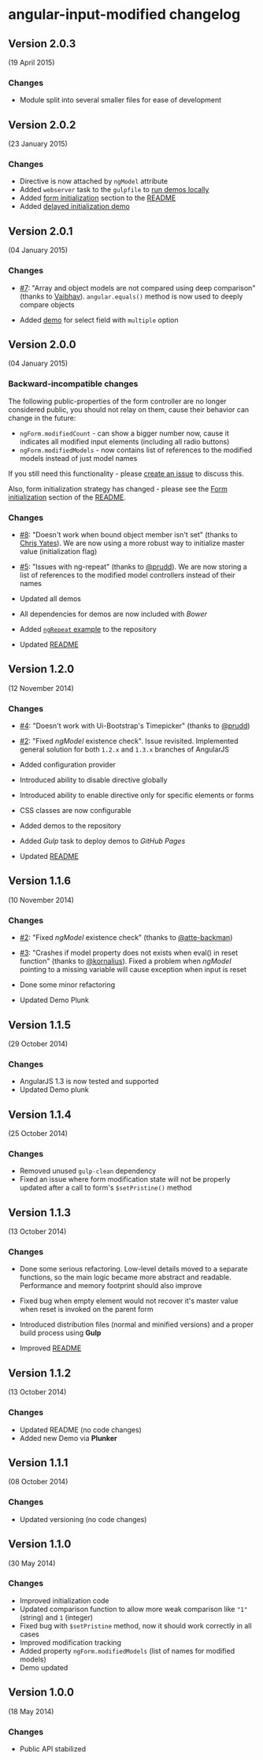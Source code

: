 # angular-input-modified changelog

## Version 2.0.3
(19 April 2015)

### Changes

- Module split into several smaller files for ease of development


## Version 2.0.2
(23 January 2015)

### Changes

- Directive is now attached by `ngModel` attribute
- Added `webserver` task to the `gulpfile` to [run demos locally][readme-faq-local-demos]
- Added [form initialization][readme-form-init] section to the [README][readme]
- Added [delayed initialization demo][demo-delayed-init]


## Version 2.0.1
(04 January 2015)

### Changes

- [\#7][issue-7]: "Array and object models are not compared using deep comparison"
  (thanks to [Vaibhav][user-vaibhavguptaIITD]).
  `angular.equals()` method is now used to deeply compare objects

- Added [demo][demo-select-multiple] for select field with `multiple` option


## Version 2.0.0
(04 January 2015)

### Backward-incompatible changes

The following public-properties of the form controller are no longer considered public,
you should not relay on them, cause their behavior can change in the future:

- `ngForm.modifiedCount` - can show a bigger number now, cause it indicates all modified input elements (including all radio buttons)
- `ngForm.modifiedModels` - now contains list of references to the modified models instead of just model names

If you still need this functionality - please [create an issue][new-issue] to discuss this.

Also, form initialization strategy has changed - please see the
[Form initialization][readme-form-init]
section of the [README][readme].

### Changes

- [\#8][issue-8]: "Doesn't work when bound object member isn't set"
  (thanks to [Chris Yates][user-cyates81]).
  We are now using a more robust way to initialize master value (initialization flag)

- [\#5][issue-5]: "Issues with ng-repeat"
  (thanks to [@prudd][user-prudd]).
  We are now storing a list of references to the modified model controllers instead of their names

- Updated all demos
- All dependencies for demos are now included with *Bower*
- Added [`ngRepeat` example][demo-ng-repeat] to the repository
- Updated [README][readme]


## Version 1.2.0
(12 November 2014)

### Changes

- [\#4][issue-4]: "Doesn't work with Ui-Bootstrap's Timepicker"
  (thanks to [@prudd][user-prudd])

- [\#2][issue-2]: "Fixed *ngModel* existence check".
  Issue revisited.
  Implemented general solution for both `1.2.x` and `1.3.x` branches of AngularJS

- Added configuration provider
- Introduced ability to disable directive globally
- Introduced ability to enable directive only for specific elements or forms
- CSS classes are now configurable
- Added demos to the repository
- Added *Gulp* task to deploy demos to *GitHub Pages*
- Updated [README][readme]


## Version 1.1.6
(10 November 2014)

### Changes

- [\#2][issue-2]: "Fixed *ngModel* existence check"
  (thanks to [@atte-backman][user-atte-backman])

- [\#3][issue-3]: "Crashes if model property does not exists when eval() in reset function"
  (thanks to [@kornalius][user-kornalius]).
  Fixed a problem when *ngModel* pointing to a missing variable will cause exception when input is reset

- Done some minor refactoring
- Updated Demo Plunk


## Version 1.1.5
(29 October 2014)

### Changes

- AngularJS 1.3 is now tested and supported
- Updated Demo plunk


## Version 1.1.4
(25 October 2014)

### Changes

- Removed unused `gulp-clean` dependency
- Fixed an issue where form modification state will not be properly updated after a call to form's `$setPristine()` method


## Version 1.1.3
(13 October 2014)

### Changes

- Done some serious refactoring.
  Low-level details moved to a separate functions, so the main logic became more abstract and readable.
  Performance and memory footprint should also improve

- Fixed bug when empty element would not recover it's master value when reset is invoked on the parent form
- Introduced distribution files (normal and minified versions) and a proper build process using **Gulp**
- Improved [README][readme]


## Version 1.1.2
(13 October 2014)

### Changes

- Updated README (no code changes)
- Added new Demo via **Plunker**


## Version 1.1.1
(08 October 2014)

### Changes

- Updated versioning (no code changes)


## Version 1.1.0
(30 May 2014)

### Changes

- Improved initialization code
- Updated comparison function to allow more weak comparison like `"1"` (string) and `1` (integer)
- Fixed bug with `$setPristine` method, now it should work correctly in all cases
- Improved modification tracking
- Added property `ngForm.modifiedModels` (list of names for modified models)
- Demo updated


## Version 1.0.0
(18 May 2014)

### Changes

- Public API stabilized


  <!-- *** LINKS *** -->

  [readme]: readme.md
  [new-issue]: https://github.com/betsol/angular-input-modified/issues/new

  <!-- Demos -->

  [demo-ng-repeat]:       http://betsol.github.io/angular-input-modified/ng-repeat/
  [demo-select-multiple]: http://betsol.github.io/angular-input-modified/select-multiple/
  [demo-delayed-init]:    http://betsol.github.io/angular-input-modified/delayed-init/

  <!-- Issues -->

  [issue-2]: https://github.com/betsol/angular-input-modified/pull/2
  [issue-3]: https://github.com/betsol/angular-input-modified/issues/3
  [issue-4]: https://github.com/betsol/angular-input-modified/issues/4
  [issue-5]: https://github.com/betsol/angular-input-modified/issues/5
  [issue-7]: https://github.com/betsol/angular-input-modified/issues/7
  [issue-8]: https://github.com/betsol/angular-input-modified/issues/8

  <!-- Users -->

  [user-atte-backman]: https://github.com/atte-backman
  [user-kornalius]: https://github.com/kornalius
  [user-prudd]: https://github.com/prudd
  [user-cyates81]: https://github.com/cyates81
  [user-vaibhavguptaIITD]: https://github.com/vaibhavguptaIITD

  [readme-form-init]: readme.md#form-initialization
  [readme-faq-local-demos]: readme.md#how-do-i-access-demos-locally

